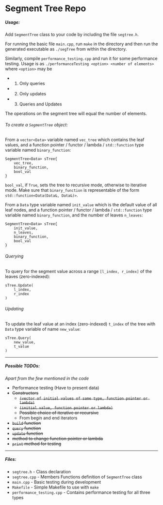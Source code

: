 # Segment Tree Repo

##### Usage:

Add `SegmentTree` class to your code by including the file `segtree.h`.

For running the basic file `main.cpp`, run `make` in the directory and then run the generated executable as `./segTree` from within the directory.

Similarly, compile `performance_testing.cpp` and run it for some performance testing. Usage is as `./performanceTesting <option> <number of elements>` where `<option>` may be 
- 1) Only queries
- 2) Only updates
- 3) Queries and Updates

The operations on the segment tree will equal the number of elements.

###### To create a `SegmentTree` object:

From a `vector<Data>` variable named `vec_tree` which contains the leaf values, and a function pointer / functor / lambda / `std::function` type variable named `binary_function`:

	SegmentTree<Data> sTree{
    	vec_tree,
        binary_function,
        bool_val
    }
    
`bool_val`, if `True`, sets the tree to recursive mode, otherwise to iterative mode. Make sure that `binary_function` is representable of the form `std::function<Data(Data&, Data&)>`.

From a `Data` type variable named `init_value` which is the default value of all leaf nodes, and a function pointer / functor / lambda / `std::function` type variable named `binary_function`, and the number of leaves `n_leaves`:

	SegmentTree<Data> sTree{
    	init_value,
        n_leaves,
        binary_function,
        bool_val
    }

###### Querying

To query for the segment value across a range `[l_index, r_index]` of the leaves (zero-indexed):

	sTree.Update(
    	l_index,
        r_index
    )
    
###### Updating

To update the leaf value at an index (zero-indexed) `t_index` of the tree with `Data` type variable of name `new_value`:

	sTree.Query(
        new_value,
        t_value
    )

---

##### Possible TODOs:

*Apart from the few mentioned in the code*

- Performance testing (Have to present data)
- ~~Constructors~~
  - ~~`(vector of initial values of same type, function pointer or lambda)`~~
  - ~~`(initial value, function pointer or lambda)`~~
  - ~~Possible choice of iterative or recursive~~
  - From begin and end iterators
- ~~`build` function~~
- ~~`query` function~~
- ~~`update` function~~
- ~~method to change function pointer or lambda~~
- ~~`print` method for testing~~

---

##### Files:

- `segtree.h` - Class declaration
- `segtree.cpp` - Members Functions definition of `SegmentTree` class
- `main.cpp` - Basic testing during development
- `Makefile` - Simple Makefile to use with `make`
- `performance_testing.cpp` - Contains performance testing for all three types


